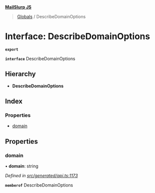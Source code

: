 **[MailSlurp JS](../README.md)**

> [Globals](../README.md) / DescribeDomainOptions

# Interface: DescribeDomainOptions

**`export`** 

**`interface`** DescribeDomainOptions

## Hierarchy

* **DescribeDomainOptions**

## Index

### Properties

* [domain](describedomainoptions.md#domain)

## Properties

### domain

•  **domain**: string

*Defined in [src/generated/api.ts:1173](https://github.com/mailslurp/mailslurp-client/blob/8d5c17f/src/generated/api.ts#L1173)*

**`memberof`** DescribeDomainOptions
